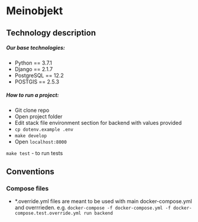 # Meinobjekt

## Technology description
##### Our base technologies:
* Python == 3.7.1
* Django == 2.1.7
* PostgreSQL == 12.2
* POSTGIS == 2.5.3

##### How to run a project:
* Git clone repo
* Open project folder
* Edit stack file environment section for backend with values provided
* `cp dotenv.example .env`
* `make develop`
* Open `localhost:8000`

`make test` - to run tests


## Conventions
### Compose files
* \*.override.yml files are meant to be used with main docker-compose.yml and overrrieden. e.g. `docker-compose -f docker-compose.yml -f docker-compose.test.override.yml run backend
`
